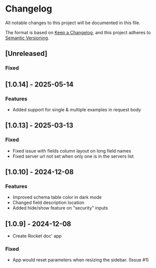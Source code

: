 # Changelog

All notable changes to this project will be documented in this file.

The format is based on [Keep a Changelog](https://keepachangelog.com/en/1.0.0/), and this project adheres to [Semantic Versioning](https://semver.org/spec/v2.0.0.html).

## [Unreleased]

  ### Fixed
  

## [1.0.14] - 2025-05-14

  ### Features

  - Added support for single & multiple examples in request body

## [1.0.13] - 2025-03-13
  
  ### Fixed
  - Fixed issue with fields column layout on long field names
  - Fixed server url not set when only one is in the servers list

## [1.0.10] - 2024-12-08

  ### Features
  - Improved schema table color in dark mode
  - Changed field description location
  - Added hide/show feature on "security" inputs


## [1.0.9] - 2024-12-08
  - Create Rocket doc' app
  
  ### Fixed
  - App would reset parameters when resizing the sidebar. (Issue #1)
